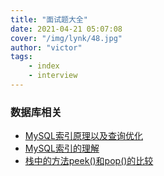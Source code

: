 ```yaml
---
title: "面试题大全"
date: 2021-04-21 05:07:08 
cover: "/img/lynk/48.jpg"
author: "victor"
tags:
    - index
    - interview
---
```



### 数据库相关

- [MySQL索引原理以及查询优化](https://www.cnblogs.com/bypp/p/7755307.html)
- [MySQL索引的理解](https://www.cnblogs.com/curedfisher/p/12529670.html)
- [栈中的方法peek()和pop()的比较](https://blog.csdn.net/xdc17824032252/article/details/94118980)
 
 
 
 

 
 
 
 
 
 
 
 
 
 
 
 
 
 
 